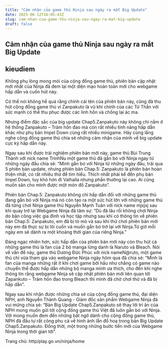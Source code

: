 ```yaml
---
title: "Cảm nhận của game thủ Ninja sau ngày ra mắt Big Update"
date: 2025-06-12T16:05:43Z
slug: cam-nhan-cua-game-thu-ninja-sau-ngay-ra-mat-big-update
draft: false
---
```


## Cảm nhận của game thủ Ninja sau ngày ra mắt Big Update

## kieudiem

Không phụ lòng mong mỏi của cộng đồng game thủ, phiên bản cập nhật mới nhất của Ninja đã đem lại một diện mạo hoàn toàn mới cho webgame hấp dẫn và cuốn hút này.
 

 
Có thể nói không hề quá rằng chính cái tên của phiên bản này, cũng đã thu hút cộng đồng game thủ vì Zanpakuto là vũ khí chính của các Tử Thần với sức mạnh có thể thu phục được các linh hồn và chống lại ác ma.
 
Nhưng điểm đặc sắc của big update Chap5.Zanpakuto này không chỉ nằm ở hệ thống Zanpakuto – Trảm hồn đao mà còn rất nhiều tính năng hấp dẫn khác như phụ bản Impel Down cùng rất nhiều minigame. Hãy cùng lắng nghe cộng đồng game thủ chia sẻ những cảm nhận của mình về big update cực kỳ hấp dẫn này.
 

 
Ngay sau khi được trải nghiệm phiên bản mới này, game thủ Bùi Trung Thành với nick name TrinhNu một game thủ đã gắn bó với Ninja ngay từ những ngày đầu chia sẻ: “Mình gắn bó với Ninja từ những ngày đầu, trải qua 5 phiên bản update, nhưng phiên bản Chap.5: Zanpakuto là phiên bản hoàn thiện nhất, có rất nhiều thứ để tìm hiểu. Thích nhất phải kể đến phụ bản Impel Down, tuy khó hơn đi Valhalla nhưng phần thưởng lại cao. Ai cũng muốn săn cho mình được một món đồ Zanpakuto”.
 
Phiên bản Chap.5: Zanpakuto  không chỉ hấp dẫn đối với những game thủ đang gắn bó với Ninja mà nó còn tạo ra một sức hút lớn với những game thủ đã từng chơi Ninja game thủ Nguyễn Mạnh Tuân với nick name mjxjxj sau khi quay trở lại Webgame Ninja đã tâm sự: “Dù đã lâu rồi không chơi Ninja do bận công việc gia đình và học tập nhưng sau khi có thông tin về phiên bản Chap.5: Zanpakuto, em đã bị tò mò và sau khi thử chơi phiên bản mới này em đã thực sự bị lôi cuốn và muốn gắn bó trở lại với Ninja.Từ giờ mỗi ngày em sẽ dành ra một khoảng thời gian của riêng Ninja.”
 


Đáng ngạc nhiên hơn, sức hấp dẫn của phiên bản mới này còn thu hút cả những game thủ là fan của 2 bộ manga lừng danh là Naruto và Bleach. Nói về vấn đề này, game thủ  Dương Đức Phúc với nick nameN@ruto, một game thủ chỉ vừa tham gia vào webgame Ninja ngày hôm qua đã chia sẻ: “Mình là fan của manga những rất ít khi chơi game bởi hầu như chẳng có game nào chuyển thể được hấp dẫn những bộ manga mình ưa thích, cho đến khi nghe thông tin rằng webgame Ninja sẽ cập nhật phiên bản mới liên quan tới Zapankuto – Trảm hồn đao trong Bleach thì mình đã chờ chơi thử và đã bị hấp dẫn”.
 
Ngay sau khi nhận được những chia sẻ của cộng đồng game thủ, đại diện NPH, anh Nguyễn Thành Quang - Giám đốc sản phẩm Webgame Ninja đã vui mừng chia sẻ: “Bản Big Update Chap5.Zanpakuto sẽ thay lời tri ân của NPH mong muốn gửi tới cộng đồng game thủ Việt đã luôn gắn bó với Ninja. Với mong muốn đem đến những bất ngờ dành cho cộng đồng game thủ, NPH đã đầu tư rất công phu cả về hình ảnh lẫn đồ hoạ trong bản Big Update Chap5.Zanpakuto. Đồng thời, một trong những bước tiến mới của Webgame Ninja trong thời gian tới".
 
Trang chủ:
http/play.go.vn/ninja/home